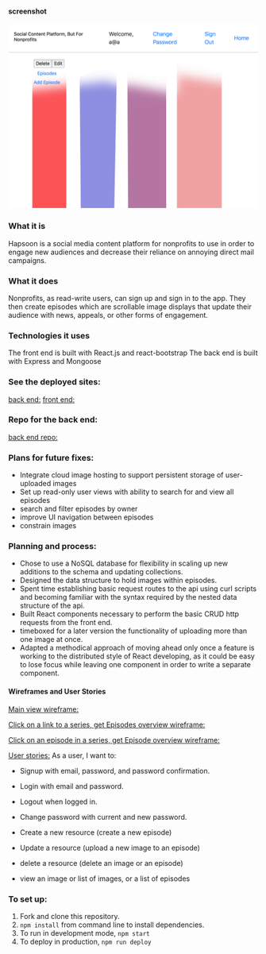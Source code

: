 #### screenshot
![Hapsoon screenshot](./src/hapsoon.png)

### What it is

Hapsoon is a social media content platform for nonprofits to use in order to engage new audiences and decrease their reliance on annoying direct mail campaigns.

### What it does

Nonprofits, as read-write users, can sign up and sign in to the app. They then create episodes which are scrollable image displays that update their audience with news, appeals, or other forms of engagement.

### Technologies it uses

The front end is built with React.js and react-bootstrap
The back end is built with Express and Mongoose

### See the deployed sites:

[back end:](https://enigmatic-hollows-62648.herokuapp.com/)
[front end:](https://fritzable.github.io/hapsoon-client/)

### Repo for the back end:

[back end repo:](https://github.com/fritzable/capstone-api)

### Plans for future fixes:

- Integrate cloud image hosting to support persistent storage of user-uploaded images
- Set up read-only user views with ability to search for and view all episodes
- search and filter episodes by owner
- improve UI navigation between episodes
- constrain images

### Planning and process:

- Chose to use a NoSQL database for flexibility in scaling up new additions to the schema and updating collections.
- Designed the data structure to hold images within episodes.
- Spent time establishing basic request routes to the api using curl scripts and becoming familiar with the syntax required by the nested data structure of the api.
- Built React components necessary to perform the basic CRUD http requests from the front end.
- timeboxed for a later version the functionality of uploading more than one image at once.
- Adapted a methodical approach of moving ahead only once a feature is working to the distributed style of React developing, as it could be easy to lose focus while leaving one component in order to write a separate component.

#### Wireframes and User Stories
[Main view wireframe:](https://imgur.com/a/P5YYFNV)

[Click on a link to a series, get Episodes overview wireframe:](https://imgur.com/a/GcY5SGD)

[Click on an episode in a series, get Episode overview wireframe:](https://imgur.com/a/FNfvvEB)

[User stories:](#)
As a user, I want to:

- Signup with email, password, and password confirmation.

- Login with email and password.

- Logout when logged in.

- Change password with current and new password.

- Create a new resource (create a new episode)

- Update a resource (upload a new image to an episode)

- delete a resource (delete an image or an episode)

- view an image or list of images, or a list of episodes

### To set up:
1. Fork and clone this repository.
2. ```npm install``` from command line to install dependencies.
3. To run in development mode, ```npm start```
4. To deploy in production, ```npm run deploy```
